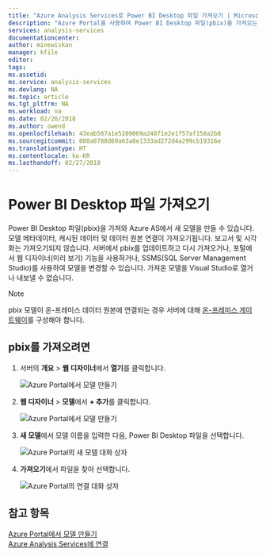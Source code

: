 ```yaml
---
title: "Azure Analysis Services로 Power BI Desktop 파일 가져오기 | Microsoft Docs"
description: "Azure Portal을 사용하여 Power BI Desktop 파일(pbix)을 가져오는 방법을 설명합니다."
services: analysis-services
documentationcenter: 
author: minewiskan
manager: kfile
editor: 
tags: 
ms.assetid: 
ms.service: analysis-services
ms.devlang: NA
ms.topic: article
ms.tgt_pltfrm: NA
ms.workload: na
ms.date: 02/26/2018
ms.author: owend
ms.openlocfilehash: 43eab587a1e5209069a248f1e2e1f57af158a2b8
ms.sourcegitcommit: 088a8788d69a63a8e1333ad272d4a299cb19316e
ms.translationtype: HT
ms.contentlocale: ko-KR
ms.lasthandoff: 02/27/2018
---
```

# <a name="import-a-power-bi-desktop-file"></a>Power BI Desktop 파일 가져오기

Power BI Desktop 파일(pbix)을 가져와 Azure AS에서 새 모델을 만들 수 있습니다. 모델 메타데이터, 캐시된 데이터 및 데이터 원본 연결이 가져오기됩니다. 보고서 및 시각화는 가져오기되지 않습니다. 서버에서 pbix를 업데이트하고 다시 가져오거나, 포털에서 웹 디자이너(미리 보기) 기능을 사용하거나, SSMS(SQL Server Management Studio)를 사용하여 모델을 변경할 수 있습니다. 가져온 모델을 Visual Studio로 열거나 내보낼 수 없습니다.

> [!NOTE]
> pbix 모델이 온-프레미스 데이터 원본에 연결되는 경우 서버에 대해 [온-프레미스 게이트웨이](analysis-services-gateway.md)를 구성해야 합니다.

## <a name="to-import-from-pbix"></a>pbix를 가져오려면

1. 서버의 **개요** > **웹 디자이너**에서 **열기**를 클릭합니다.

    ![Azure Portal에서 모델 만들기](./media/analysis-services-create-model-portal/aas-create-portal-overview-wd.png)

2. **웹 디자이너** > **모델**에서 **+ 추가**를 클릭합니다.

    ![Azure Portal에서 모델 만들기](./media/analysis-services-create-model-portal/aas-create-portal-models.png)

3. **새 모델**에서 모델 이름을 입력한 다음, Power BI Desktop 파일을 선택합니다.

    ![Azure Portal의 새 모델 대화 상자](./media/analysis-services-import-pbix/aas-import-pbix-new-model.png)

4. **가져오기**에서 파일을 찾아 선택합니다.

     ![Azure Portal의 연결 대화 상자](./media/analysis-services-import-pbix/aas-import-pbix-select-file.png)

## <a name="see-also"></a>참고 항목

[Azure Portal에서 모델 만들기](analysis-services-create-model-portal.md)   
[Azure Analysis Services에 연결](analysis-services-connect.md)  
